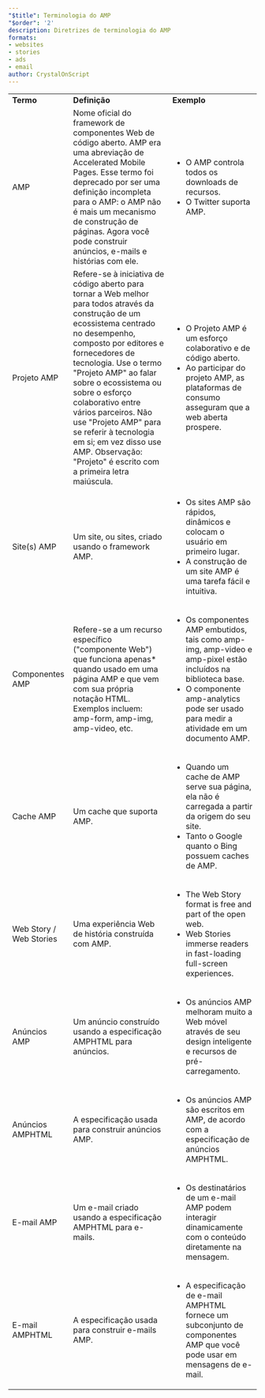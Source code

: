 ```yaml
---
"$title": Terminologia do AMP
"$order": '2'
description: Diretrizes de terminologia do AMP
formats:
- websites
- stories
- ads
- email
author: CrystalOnScript
---
```


<table>
  <tr>
   <td>
<strong>Termo</strong>
   </td>
   <td>
<strong>Definição</strong>
   </td>
   <td>
<strong>Exemplo</strong>
   </td>
  </tr>
  <tr>
   <td>AMP</td>
   <td>Nome oficial do framework de componentes Web de código aberto. AMP era uma abreviação de Accelerated Mobile Pages. Esse termo foi deprecado por ser uma definição incompleta para o AMP: o AMP não é mais um mecanismo de construção de páginas. Agora você pode construir anúncios, e-mails e histórias com ele.</td>
   <td>
<ul>
      <li>O AMP controla todos os downloads de recursos.</li>
<li>O Twitter suporta AMP.</li>
      </ul>
   </td>
  </tr>
  <tr>
   <td>Projeto AMP</td>
   <td>Refere-se à iniciativa de código aberto para tornar a Web melhor para todos através da construção de um ecossistema centrado no desempenho, composto por editores e fornecedores de tecnologia. Use o termo "Projeto AMP" ao falar sobre o ecossistema ou sobre o esforço colaborativo entre vários parceiros. Não use "Projeto AMP" para se referir à tecnologia em si; em vez disso use AMP. Observação: "Projeto" é escrito com a primeira letra maiúscula.</td>
   <td>
<ul>
      <li>O Projeto AMP é um esforço colaborativo e de código aberto.</li>
<li>Ao participar do projeto AMP, as plataformas de consumo asseguram que a web aberta prospere.</li>
</ul>
   </td>
  </tr>
  <tr>
   <td>Site(s) AMP</td>
   <td>Um site, ou sites, criado usando o framework AMP.</td>
   <td>
<ul>
      <li>Os sites AMP são rápidos, dinâmicos e colocam o usuário em primeiro lugar.</li>
<li>A construção de um site AMP é uma tarefa fácil e intuitiva.</li>
</ul>
   </td>
  </tr>
  <tr>
   <td>Componentes AMP</td>
   <td>Refere-se a um recurso específico ("componente Web") que funciona apenas* quando usado em uma página AMP e que vem com sua própria notação HTML. Exemplos incluem: amp-form, amp-img, amp-video, etc.</td>
   <td>
<ul>
      <li>Os componentes AMP embutidos, tais como amp-img, amp-video e amp-pixel estão incluídos na biblioteca base.</li>
<li>O componente amp-analytics pode ser usado para medir a atividade em um documento AMP.</li>
</ul>
   </td>
  </tr>
  <tr>
   <td>Cache AMP</td>
   <td>Um cache que suporta AMP.</td>
   <td>
<ul>
      <li>Quando um cache de AMP serve sua página, ela não é carregada a partir da origem do seu site.</li>
<li>Tanto o Google quanto o Bing possuem caches de AMP.</li>
</ul>
   </td>
  </tr>
  <tr>
   <td>Web Story / Web Stories     </td>
   <td>Uma experiência Web de história construída com AMP.</td>
   <td>
<ul>
      <li>The Web Story format is free and part of the open web.       </li>
<li>Web Stories immerse readers in fast-loading full-screen experiences.  </li>
</ul>
   </td>
  </tr>
  <tr>
   <td>Anúncios AMP</td>
   <td>Um anúncio construído usando a especificação AMPHTML para anúncios.</td>
   <td>
<ul>
      <li>Os anúncios AMP melhoram muito a Web móvel através de seu design inteligente e recursos de pré-carregamento.</li>
</ul>
   </td>
  </tr>
  <tr>
   <td>Anúncios AMPHTML</td>
   <td>A especificação usada para construir anúncios AMP.</td>
   <td>
<ul>
      <li>Os anúncios AMP são escritos em AMP, de acordo com a especificação de anúncios AMPHTML.</li>
</ul>
   </td>
  </tr>
  <tr>
   <td>E-mail AMP</td>
   <td>Um e-mail criado usando a especificação AMPHTML para e-mails.</td>
   <td>
<ul>
      <li>Os destinatários de um e-mail AMP podem interagir dinamicamente com o conteúdo diretamente na mensagem.</li>
</ul>
   </td>
  </tr>
  <tr>
   <td>E-mail AMPHTML</td>
   <td>A especificação usada para construir e-mails AMP.</td>
   <td>
<ul>
      <li>A especificação de e-mail AMPHTML fornece um subconjunto de componentes AMP que você pode usar em mensagens de e-mail.</li>
</ul>
   </td>
  </tr>
</table>
